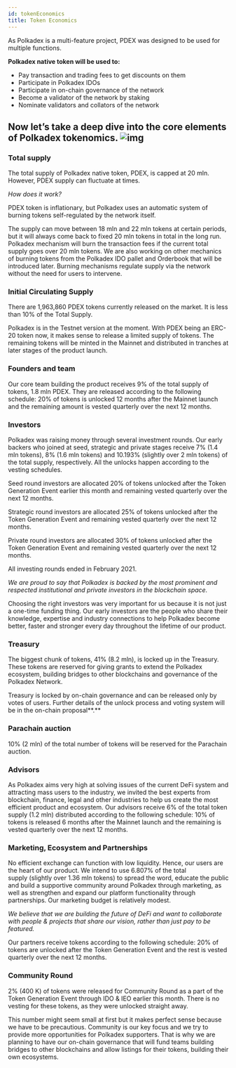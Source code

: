 ```yaml
---
id: tokenEconomics
title: Token Economics
---
```


As Polkadex is a multi-feature project, PDEX was designed to be used for multiple functions.

**Polkadex native token will be used to:**

* Pay transaction and trading fees to get discounts on them
* Participate in Polkadex IDOs
* Participate in on-chain governance of the network
* Become a validator of the network by staking
* Nominate validators and collators of the network

Now let’s take a deep dive into the core elements of Polkadex tokenomics.
![img](/img/tokenEconomics.jpg)
---

### **Total supply**

The total supply of Polkadex native token, PDEX, is capped at 20 mln. However, PDEX supply can fluctuate at times.

*How does it work?*

PDEX token is inflationary, but Polkadex uses an automatic system of burning tokens self-regulated by the network itself.

The supply can move between 18 mln and 22 mln tokens at certain periods, but it will always come back to fixed 20 mln tokens in total in the long run. Polkadex mechanism will burn the transaction fees if the current total supply goes over 20 mln tokens. We are also working on other mechanics of burning tokens from the Polkadex IDO pallet and Orderbook that will be introduced later. Burning mechanisms regulate supply via the network without the need for users to intervene.

### **Initial Circulating Supply**

There are 1,963,860 PDEX tokens currently released on the market. It is less than 10% of the Total Supply.

Polkadex is in the Testnet version at the moment. With PDEX being an ERC-20 token now, it makes sense to release a limited supply of tokens. The remaining tokens will be minted in the Mainnet and distributed in tranches at later stages of the product launch.

### **Founders and team**

Our core team building the product receives 9% of the total supply of tokens, 1.8 mln PDEX. They are released according to the following schedule: 20% of tokens is unlocked 12 months after the Mainnet launch and the remaining amount is vested quarterly over the next 12 months.

### **Investors**

Polkadex was raising money through several investment rounds. Our early backers who joined at seed, strategic and private stages receive 7% (1.4 mln tokens), 8% (1.6 mln tokens) and 10.193% (slightly over 2 mln tokens) of the total supply, respectively. All the unlocks happen according to the vesting schedules.

Seed round investors are allocated 20% of tokens unlocked after the Token Generation Event earlier this month and remaining vested quarterly over the next 12 months.

Strategic round investors are allocated 25% of tokens unlocked after the Token Generation Event and remaining vested quarterly over the next 12 months.

Private round investors are allocated 30% of tokens unlocked after the Token Generation Event and remaining vested quarterly over the next 12 months.

All investing rounds ended in February 2021.

*We are proud to say that Polkadex is backed by the most prominent and respected institutional and private investors in the blockchain space.*

Choosing the right investors was very important for us because it is not just a one-time funding thing. Our early investors are the people who share their knowledge, expertise and industry connections to help Polkadex become better, faster and stronger every day throughout the lifetime of our product.

### **Treasury**

The biggest chunk of tokens, 41% (8.2 mln), is locked up in the Treasury. These tokens are reserved for giving grants to extend the Polkadex ecosystem, building bridges to other blockchains and governance of the Polkadex Network.

Treasury is locked by on-chain governance and can be released only by votes of users. Further details of the unlock process and voting system will be in the on-chain proposal**.**

### **Parachain auction**

10% (2 mln) of the total number of tokens will be reserved for the Parachain auction.

### **Advisors**

As Polkadex aims very high at solving issues of the current DeFi system and attracting mass users to the industry, we invited the best experts from blockchain, finance, legal and other industries to help us create the most efficient product and ecosystem. Our advisors receive 6% of the total token supply (1.2 mln) distributed according to the following schedule: 10% of tokens is released 6 months after the Mainnet launch and the remaining is vested quarterly over the next 12 months.

### **Marketing, Ecosystem and Partnerships**

No efficient exchange can function with low liquidity. Hence, our users are the heart of our product. We intend to use 6.807% of the total supply (slightly over 1.36 mln tokens) to spread the word, educate the public and build a supportive community around Polkadex through marketing, as well as strengthen and expand our platform functionality through partnerships. Our marketing budget is relatively modest.

*We believe that we are building the future of DeFi and want to collaborate with people & projects that share our vision, rather than just pay to be featured.*

Our partners receive tokens according to the following schedule: 20% of tokens are unlocked after the Token Generation Event and the rest is vested quarterly over the next 12 months.

### **Community Round**

2% (400 K) of tokens were released for Community Round as a part of the Token Generation Event through IDO & IEO earlier this month. There is no vesting for these tokens, as they were unlocked straight away.

This number might seem small at first but it makes perfect sense because we have to be precautious. Community is our key focus and we try to provide more opportunities for Polkadex supporters. That is why we are planning to have our on-chain governance that will fund teams building bridges to other blockchains and allow listings for their tokens, building their own ecosystems.